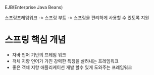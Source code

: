 EJB(Enterprise Java Beans)

스프링프레임워크 -> 
스프링 부트 -> 스프링을 편리하게 사용할 수 있도록 지원

# 스프링 핵심 개념 
- 자바 언어 기반의 프레임 워크
- 객체 지향 언어가 가진 강력한 특징을 살려내는 프레임워크
- 좋은 객체 지향 애플리케이션 개발 할수 있게 도와주는 프레임워크

